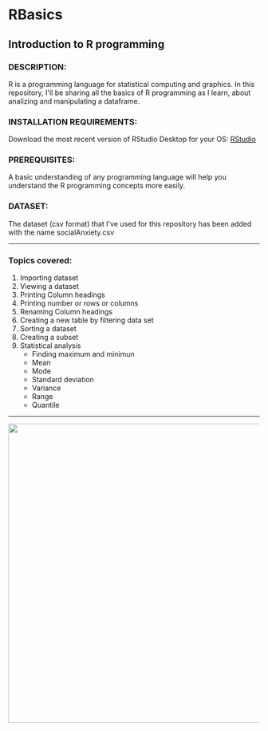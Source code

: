 # RBasics
## Introduction to R programming

### DESCRIPTION:
R is a programming language for statistical computing and graphics. In this repository, I'll be sharing all the basics of R programming as I learn, about analizing and manipulating a dataframe.

### INSTALLATION REQUIREMENTS:
Download the most recent version of RStudio Desktop for your OS:
[RStudio](https://www.rstudio.com/products/rstudio/download/)

### PREREQUISITES:
A basic understanding of any programming language will help you understand the R programming concepts more easily.

### DATASET:
The dataset (csv format) that I've used for this repository has been added with the name socialAnxiety.csv

---

###  Topics covered: 
1. Importing dataset 
2. Viewing a dataset
3. Printing Column headings
4. Printing number or rows or columns
5. Renaming Column headings
6. Creating a new table by filtering data set
7. Sorting a dataset
8. Creating a subset
9. Statistical analysis
   - Finding maximum and minimun
   - Mean 
   - Mode
   - Standard deviation 
   - Variance
   - Range
   - Quantile 

---

<img width="600" src="https://user-images.githubusercontent.com/74871887/139069357-d954c86c-055f-4971-8569-5f3ae3f5988b.png">

